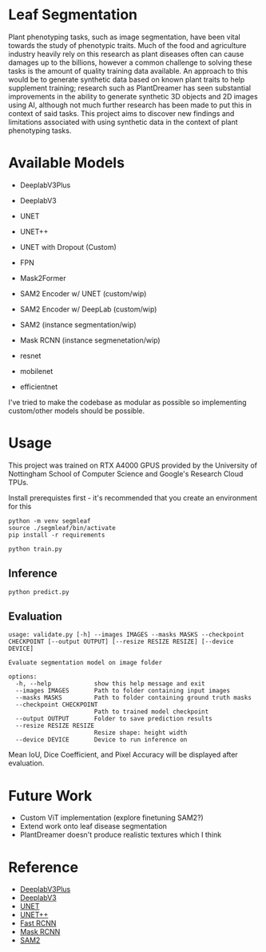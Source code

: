 # Leaf Segmentation
Plant phenotyping tasks, such as image segmentation, have been vital towards the study of phenotypic traits. Much of the food and agriculture industry heavily rely on this research as plant diseases often can cause damages up to the billions, however a common challenge to solving these tasks is the amount of quality training data available. An approach to this would be to generate synthetic data based on known plant traits to help supplement training; research such as PlantDreamer has seen substantial improvements in the ability to generate synthetic 3D objects and 2D images using AI, although not much further research has been made to put this in context of said tasks. This project aims to discover new findings and limitations associated with using synthetic data in the context of plant phenotyping tasks. 

# Available Models
- DeeplabV3Plus
- DeeplabV3
- UNET
- UNET++
- UNET with Dropout (Custom)
- FPN
- Mask2Former
- SAM2 Encoder w/ UNET (custom/wip)
- SAM2 Encoder w/ DeepLab (custom/wip)
- SAM2 (instance segmentation/wip)
- Mask RCNN (instance segmenetation/wip)

- resnet
- mobilenet
- efficientnet

I've tried to make the codebase as modular as possible so implementing custom/other models should be possible.

# Usage
This project was trained on RTX A4000 GPUS provided by the University of Nottingham School of Computer Science and Google's Research Cloud TPUs.

Install prerequistes first - it's recommended that you create an environment for this
```
python -m venv segmleaf
source ./segmleaf/bin/activate
pip install -r requirements
```

```
python train.py
```

## Inference
```
python predict.py
```


## Evaluation
```
usage: validate.py [-h] --images IMAGES --masks MASKS --checkpoint CHECKPOINT [--output OUTPUT] [--resize RESIZE RESIZE] [--device DEVICE]

Evaluate segmentation model on image folder

options:
  -h, --help            show this help message and exit
  --images IMAGES       Path to folder containing input images
  --masks MASKS         Path to folder containing ground truth masks
  --checkpoint CHECKPOINT
                        Path to trained model checkpoint
  --output OUTPUT       Folder to save prediction results
  --resize RESIZE RESIZE
                        Resize shape: height width
  --device DEVICE       Device to run inference on
```

Mean IoU, Dice Coefficient, and Pixel Accuracy will be displayed after evaluation.

# Future Work
- Custom ViT implementation (explore finetuning SAM2?)
- Extend work onto leaf disease segmentation
- PlantDreamer doesn't produce realistic textures which I think  

# Reference
- [DeeplabV3Plus]()
- [DeeplabV3]()
- [UNET]()
- [UNET++]()
- [Fast RCNN]()
- [Mask RCNN]()
- [SAM2]()
